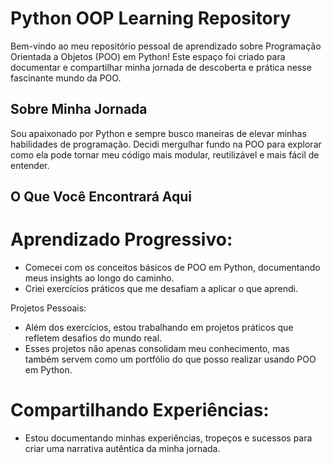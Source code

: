 # Python OOP Learning Repository
Bem-vindo ao meu repositório pessoal de aprendizado sobre Programação Orientada a Objetos (POO) em Python! Este espaço foi criado para documentar e compartilhar minha jornada de descoberta e prática nesse fascinante mundo da POO.

## Sobre Minha Jornada
Sou apaixonado por Python e sempre busco maneiras de elevar minhas habilidades de programação. Decidi mergulhar fundo na POO para explorar como ela pode tornar meu código mais modular, reutilizável e mais fácil de entender.

## O Que Você Encontrará Aqui

# Aprendizado Progressivo:
- Comecei com os conceitos básicos de POO em Python, documentando meus insights ao longo do caminho.
- Criei exercícios práticos que me desafiam a aplicar o que aprendi.

Projetos Pessoais:
- Além dos exercícios, estou trabalhando em projetos práticos que refletem desafios do mundo real.
- Esses projetos não apenas consolidam meu conhecimento, mas também servem como um portfólio do que posso realizar usando POO em Python.

# Compartilhando Experiências:
- Estou documentando minhas experiências, tropeços e sucessos para criar uma narrativa autêntica da minha jornada.
